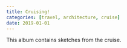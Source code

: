```yaml
---
title: Cruising!
categories: [travel, architecture, cruise]
date: 2019-01-01
---
```


This album contains sketches from the cruise.
